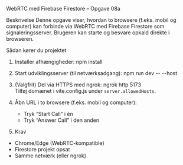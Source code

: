WebRTC med Firebase Firestore – Opgave 08a

Beskrivelse
Denne opgave viser, hvordan to browsere (f.eks. mobil og computer) kan forbinde via WebRTC med Firebase Firestore som signaleringsserver. Brugeren kan starte og besvare opkald direkte i browseren.

Sådan kører du projektet

1. Installer afhængigheder:
   npm install

2. Start udviklingsserver (til netværksadgang):
   npm run dev -- --host

3. (Valgfrit) Del via HTTPS med ngrok:
   ngrok http 5173  
   Tilføj domænet i vite.config.js under `server.allowedHosts`.

4. Åbn URL i to browsere (f.eks. mobil og computer):
   - Tryk “Start Call” i én
   - Tryk “Answer Call” i den anden

5. Krav
- Chrome/Edge (WebRTC-kompatible)
- Firestore projekt opsat
- Samme netværk (eller ngrok)

